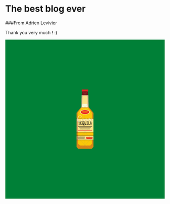 # The best blog ever 

###From Adrien Levivier 

Thank you very much ! :)

![CV of Adrien in French (sorry)](/culsecs.png)
